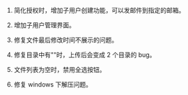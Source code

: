 1. 简化授权时，增加子用户创建功能，可以发邮件到指定的邮箱。

2. 增加子用户管理界面。

3. 修复文件最后修改时间不展示的问题。

4. 修复目录中有"\"时，上传后会变成 2 个目录的 bug。

5. 文件列表为空时，禁用全选按钮。

6. 修复 windows 下解压问题。
